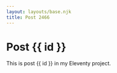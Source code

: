```yaml
---
layout: layouts/base.njk
title: Post 2466
---
```


# Post {{ id }}

This is post {{ id }} in my Eleventy project.
